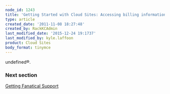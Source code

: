 ```yaml
---
node_id: 1243
title: 'Getting Started with Cloud Sites: Accessing billing information'
type: article
created_date: '2011-11-08 18:27:48'
created_by: RackKCAdmin
last_modified_date: '2015-12-24 19:1737'
last_modified_by: kyle.laffoon
product: Cloud Sites
body_format: tinymce
---
```


undefined&reg;.

### Next section

[Getting Fanatical
Support](http://www.rackspace.com/knowledge_center/article/getting-started-with-cloud-sites-getting-fanatical-support)

